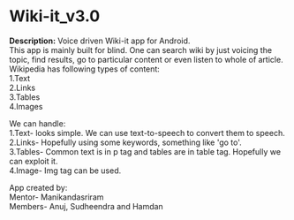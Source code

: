 Wiki-it_v3.0
============
**Description:**
Voice driven Wiki-it app for Android.  
This app is mainly built for blind. One can search wiki by just voicing the topic, find results, go to particular content or even listen to whole of article.  
Wikipedia has following types of content:   
1.Text  
2.Links  
3.Tables  
4.Images  

We can handle:  
1.Text-   looks simple. We can use text-to-speech to convert them to speech.  
2.Links-  Hopefully using some keywords, something like 'go to'.  
3.Tables- Common text is in p tag and tables are in table tag. Hopefully we can exploit it.  
4.Image-  Img tag can be used.  

App created by:  
Mentor- Manikandasriram  
Members- Anuj, Sudheendra and Hamdan
